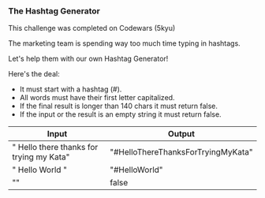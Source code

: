 ### The Hashtag Generator
This challenge was completed on Codewars (5kyu)

The marketing team is spending way too much time typing in hashtags.

Let's help them with our own Hashtag Generator!

Here's the deal:
- It must start with a hashtag (#).
- All words must have their first letter capitalized.
- If the final result is longer than 140 chars it must return false.
- If the input or the result is an empty string it must return false.

| Input    | Output|
| -------- | --------|
| " Hello there thanks for trying my Kata" | "#HelloThereThanksForTryingMyKata"|
| "    Hello     World   " | "#HelloWorld"|
| "" | false|
